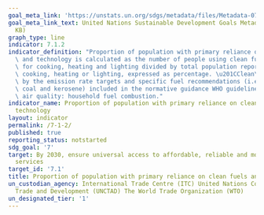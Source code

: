 ```yaml
---
goal_meta_link: 'https://unstats.un.org/sdgs/metadata/files/Metadata-07-01-02.pdf '
goal_meta_link_text: United Nations Sustainable Development Goals Metadata (PDF 232
  KB)
graph_type: line
indicator: 7.1.2
indicator_definition: "Proportion of population with primary reliance on clean fuels\
  \ and technology is calculated as the number of people using clean fuels and technologies\
  \ for cooking, heating and lighting divided by total population reporting that any\
  \ cooking, heating or lighting, expressed as percentage. \u201CClean\u201D is defined\
  \ by the emission rate targets and specific fuel recommendations (i.e. against unprocessed\
  \ coal and kerosene) included in the normative guidance WHO guidelines for indoor\
  \ air quality: household fuel combustion."
indicator_name: Proportion of population with primary reliance on clean fuels and
  technology
layout: indicator
permalink: /7-1-2/
published: true
reporting_status: notstarted
sdg_goal: '7'
target: By 2030, ensure universal access to affordable, reliable and modern energy
  services
target_id: '7.1'
title: Proportion of population with primary reliance on clean fuels and technology
un_custodian_agency: International Trade Centre (ITC) United Nations Conference on
  Trade and Development (UNCTAD) The World Trade Organization (WTO)
un_designated_tier: '1'
---
```

